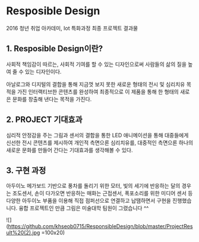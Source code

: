   # Resposible Design
2016 청년 취업 아카데미, Iot 특화과정 최종 프로젝트 결과물 

## 1. Resposible Design이란? 
사회적 책임감이 따르는, 사회적 기여를 할 수 있는 디자인으로써 사람들의 삶의 질을 높여 줄 수 있는 디자인이다. 

아날로그와 디지털의 결합을 통해 지금껏 보지 못한 새로운 형태의 전시 및 심리치유 목적을 가진 인터랙티브한 콘텐츠를 완성하여 최종적으로 이 제품을 통해 한 형태의 새로은 문화를 창출해 낸다는 목적을 가진다.

## 2. PROJECT 기대효과
심리적 안정감을 주는 그림과 센서의 결합을 통한 LED 애니메이션을 통해 대중들에게 신선한 전시 콘텐츠를 제시하여 개인적 측면으론 심리치유를, 대중적인 측면으론 하나의 새로운 문화를 만들어 간다는 기대효과를 생각해볼 수 있다.

## 3. 구현 과정
아두이노 메가보드 기반으로 풍차를 돌리기 위한 모터, 빛의 세기에 반응하는 달의 경우는 조도센서, 손이 다가오면 반응하는 매화는 근접센서, 폭포소리를 위한 미디어 센서 등 다양한 아두이노 부품을 이용해 직접 점퍼선으로 연결하고 납땜하면서 구현을 진행했습니다. 
융합 프로젝트인 만큼 그림은 미술대학 팀원이 그렸습니다 ^^

![](https://github.com/khseob0715/ResponsibleDesign/blob/master/ProjectResult%20(2).jpg =100x20)
